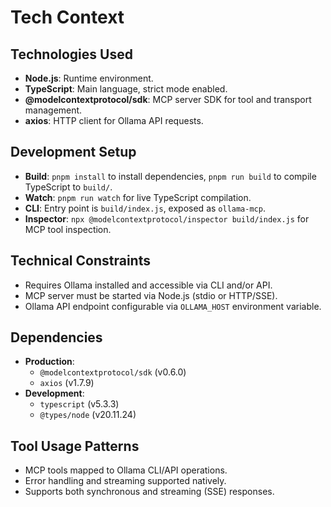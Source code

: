 # Tech Context

## Technologies Used
- **Node.js**: Runtime environment.
- **TypeScript**: Main language, strict mode enabled.
- **@modelcontextprotocol/sdk**: MCP server SDK for tool and transport management.
- **axios**: HTTP client for Ollama API requests.

## Development Setup
- **Build**: `pnpm install` to install dependencies, `pnpm run build` to compile TypeScript to `build/`.
- **Watch**: `pnpm run watch` for live TypeScript compilation.
- **CLI**: Entry point is `build/index.js`, exposed as `ollama-mcp`.
- **Inspector**: `npx @modelcontextprotocol/inspector build/index.js` for MCP tool inspection.

## Technical Constraints
- Requires Ollama installed and accessible via CLI and/or API.
- MCP server must be started via Node.js (stdio or HTTP/SSE).
- Ollama API endpoint configurable via `OLLAMA_HOST` environment variable.

## Dependencies
- **Production**:
  - `@modelcontextprotocol/sdk` (v0.6.0)
  - `axios` (v1.7.9)
- **Development**:
  - `typescript` (v5.3.3)
  - `@types/node` (v20.11.24)

## Tool Usage Patterns
- MCP tools mapped to Ollama CLI/API operations.
- Error handling and streaming supported natively.
- Supports both synchronous and streaming (SSE) responses.
